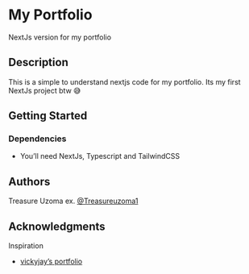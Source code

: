 # My Portfolio 

NextJs version for my portfolio 

## Description

This is a simple to understand nextjs code for my portfolio. Its my first NextJs project btw 😅

## Getting Started

### Dependencies

* You’ll need NextJs, Typescript and TailwindCSS

## Authors

Treasure Uzoma 
ex. [@Treasureuzoma1](https://twitter.com/Treasureuzoma1)


## Acknowledgments

Inspiration
* [vickyjay’s portfolio](https://vickyjay.vercel.app)